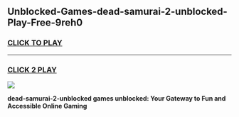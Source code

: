 
## Unblocked-Games-dead-samurai-2-unblocked-Play-Free-9reh0
<h3>
<a href="https://premium76.site?title=dead-samurai-2-unblocked&ref=18A1">CLICK TO PLAY</a></h3>
<hr>

<h3>
<a href="https://premium76.site?title=dead-samurai-2-unblocked&ref=18A1">CLICK 2 PLAY</a>
  
</h3>

<a href="https://premium76.site?title=dead-samurai-2-unblocked&ref=18A1"><img src="https://clearcache.store/games.png"></a>


**dead-samurai-2-unblocked games unblocked: Your Gateway to Fun and Accessible Online Gaming**
